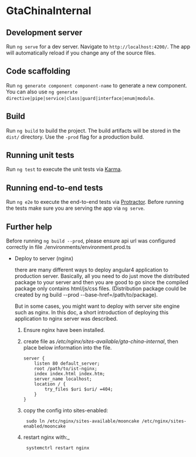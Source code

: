 # GtaChinaInternal

## Development server

Run `ng serve` for a dev server. Navigate to `http://localhost:4200/`. The app will automatically reload if you change any of the source files.

## Code scaffolding

Run `ng generate component component-name` to generate a new component. You can also use `ng generate directive|pipe|service|class|guard|interface|enum|module`.

## Build

Run `ng build` to build the project. The build artifacts will be stored in the `dist/` directory. Use the `-prod` flag for a production build.

## Running unit tests

Run `ng test` to execute the unit tests via [Karma](https://karma-runner.github.io).

## Running end-to-end tests

Run `ng e2e` to execute the end-to-end tests via [Protractor](http://www.protractortest.org/).
Before running the tests make sure you are serving the app via `ng serve`.

## Further help

Before running `ng build --prod`, please ensure api url was configured correctly in file ./environments/environment.prod.ts

- Deploy to server (nginx)
  
  there are many different ways to deploy angular4 application to production server. 
  Basically, all you need to do just move the distributed package to your server and then you are good to go since the compiled 
  package only contains html/js/css files. (Distribution package could be created by ng build --prod --base-href=/path/to/package).
  
  But in some cases, you might want to deploy with server site engine such as nginx. 
  In this doc, a short introduction of deploying this application to nginx server was described.
   
  1. Ensure nginx have been installed.
  2. create file as _/etc/nginx/sites-available/gta-china-internal_, then place below information into the 
  file.
     
         server {
             listen 80 default_server;
             root /path/to/ist-nginx;
             index index.html index.htm;
             server_name localhost;
             location / {
                 try_files $uri $uri/ =404;
             }
         }   
  3. copy the config into sites-enabled:
  
          sudo ln /etc/nginx/sites-available/mooncake /etc/nginx/sites-enabled/mooncake
                 
  4. restart nginx with:_ 
              
          systemctrl restart nginx
      
